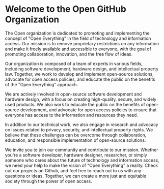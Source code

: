 # Welcome to the Open GitHub Organization

The Open organization is dedicated to promoting and implementing the concept of "Open Everything" in the field of technology and information access. Our mission is to remove proprietary restrictions on any information and make it freely available and accessible to everyone, with the goal of promoting collaboration, innovation, and the free flow of ideas.

Our organization is composed of a team of experts in various fields, including software development, hardware design, and intellectual property law. Together, we work to develop and implement open-source solutions, advocate for open access policies, and educate the public on the benefits of the "Open Everything" approach.

We are actively involved in open-source software development and hardware design, with a focus on creating high-quality, secure, and widely used products. We also work to educate the public on the benefits of open-source development, and advocate for open access policies to ensure that everyone has access to the information and resources they need.

In addition to our technical work, we also engage in research and advocacy on issues related to privacy, security, and intellectual property rights. We believe that these challenges can be overcome through collaboration, education, and responsible implementation of open-source solutions.

We invite you to join our community and contribute to our mission. Whether you're a software developer, hardware designer, researcher, or simply someone who cares about the future of technology and information access, we need your help to make the vision of "Open Everything" a reality. Check out our projects on Github, and feel free to reach out to us with any questions or ideas. Together, we can create a more just and equitable society through the power of open access.

